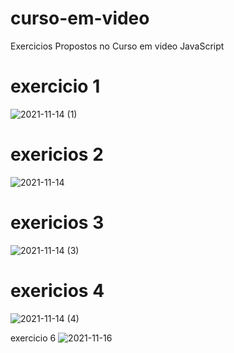 # curso-em-video
 Exercicios Propostos no Curso em video JavaScript
# exercicio 1
![2021-11-14 (1)](https://user-images.githubusercontent.com/71970033/141681750-e89bbaad-c5cd-402d-8ca3-c34784674d79.png)

# exericios 2
![2021-11-14](https://user-images.githubusercontent.com/71970033/141681751-2195d0dc-9848-46e1-9b29-917cde2f54e4.png)

# exericios 3
![2021-11-14 (3)](https://user-images.githubusercontent.com/71970033/141696384-fadc3f99-317f-4803-9ae4-2a24de6b96bc.png)

# exericios 4

![2021-11-14 (4)](https://user-images.githubusercontent.com/71970033/141696480-20d22401-2fc2-4ac9-bd59-c3f1870dc179.png)


exercicio 6
![2021-11-16](https://user-images.githubusercontent.com/71970033/141976243-16b73a3b-838f-4ccb-aad5-f658868a40b5.png)

